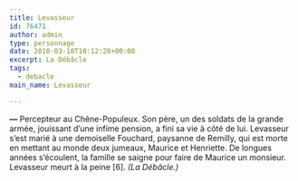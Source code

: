 ```yaml
---
title: Levasseur
id: 76471
author: admin
type: personnage
date: 2010-03-10T10:12:28+00:00
excerpt: La Débâcle
tags:
  - debacle
main_name: Levasseur

---
```

**—** Percepteur au Chêne-Populeux. Son père, un des soldats de la grande armée, jouissant d&rsquo;une infime pension, a fini sa vie à côté de lui. Levasseur s&rsquo;est marié à une demoiselle Fouchard, paysanne de Remilly, qui est morte en mettant au monde deux jumeaux, Maurice et Henriette. De longues années s&rsquo;écoulent, la famille se saigne pour faire de Maurice un monsieur. Levasseur meurt à la peine [6]. _(La Débâcle.)_